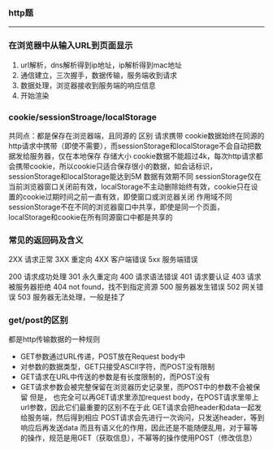 ### http题
***

### 在浏览器中从输入URL到页面显示
1. url解析，dns解析得到ip地址，ip解析得到mac地址
2. 通信建立，三次握手，数据传输，服务端收到请求
3. 数据处理，浏览器接收到服务端的响应信息
4. 开始渲染

### cookie/sessionStroage/localStorage
共同点：都是保存在浏览器端，且同源的
区别
请求携带
cookie数据始终在同源的http请求中携带（即使不需要），而sessionStorage和localStorage不会自动把数据发给服务器，仅在本地保存
存储大小
cookie数据不能超过4k，每次http请求都会携带cookie，所以cookie只适合保存很小的数据，如会话标识，sessionStorage和localStorage能达到5M
数据有效期不同
sessionStorage仅在当前浏览器窗口关闭前有效，localStorage不主动删除始终有效，cookie只在设置的cookie过期时间之前一直有效，即使窗口或浏览器关闭
作用域不同
sessionStorage不在不同的浏览器窗口中共享，即使是同一个页面，localStorage和cookie在所有同源窗口中都是共享的

### 常见的返回码及含义
2XX 请求正常
3XX 重定向
4XX 客户端错误
5xx 服务端错误

200 请求成功处理
301 永久重定向
400 请求语法错误
401 请求要认证
403 请求被服务器拒绝
404 not found，找不到指定资源
500 服务器发生错误
502 网关错误
503 服务器无法处理，一般是挂了


### get/post的区别
都是http传输数据的一种规则
* GET参数通过URL传递，POST放在Request body中
* 对参数的数据类型，GET只接受ASCII字符，而POST没有限制
* GET请求在URL中传送的参数是有长度限制的，而POST没有
* GET请求参数会被完整保留在浏览器历史记录里，而POST中的参数不会被保留
但是，
也完全可以再GET请求里添加request body，在POST请求里带上url参数，因此它们最重要的区别不在于此
GET请求会把header和data一起发给服务端，然后得到相应
POST请求会先进行一次询问，只发送header，等到响应后再发送data
而且有语义化的作用，因此还是不能随便乱用，对于幂等的操作，规范是用GET（获取信息），不幂等的操作使用POST（修改信息）
